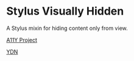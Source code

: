 # Stylus Visually Hidden
A Stylus mixin for hiding content only from view.

[A11Y Project](http://a11yproject.com/posts/how-to-hide-content)

[YDN](https://developer.yahoo.com/blogs/ydn/clip-hidden-content-better-accessibility-53456.html)

